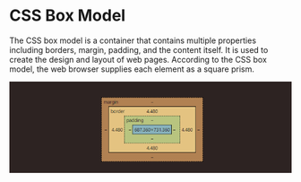 # CSS Box Model

The CSS box model is a container that contains multiple properties including borders, margin, padding, and the content itself. It is used to create the design and layout of web pages. According to the CSS box model, the web browser supplies each element as a square prism.

![alt text](image.png)
